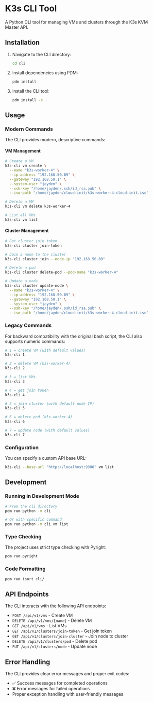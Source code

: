 # K3s CLI Tool

A Python CLI tool for managing VMs and clusters through the K3s KVM Master API.

## Installation

1. Navigate to the CLI directory:
   ```bash
   cd cli
   ```

2. Install dependencies using PDM:
   ```bash
   pdm install
   ```

3. Install the CLI tool:
   ```bash
   pdm install -e .
   ```

## Usage

### Modern Commands

The CLI provides modern, descriptive commands:

#### VM Management

```bash
# Create a VM
k3s-cli vm create \
  --name "k3s-worker-4" \
  --ip-address "192.168.50.89" \
  --gateway "192.168.50.1" \
  --system-user "jayden" \
  --ssh-key "/home/jayden/.ssh/id_rsa.pub" \
  --iso-path "/home/jayden/cloud-init/k3s-worker-4-cloud-init.iso"

# Delete a VM
k3s-cli vm delete k3s-worker-4

# List all VMs
k3s-cli vm list
```

#### Cluster Management

```bash
# Get cluster join token
k3s-cli cluster join-token

# Join a node to the cluster
k3s-cli cluster join --node-ip "192.168.50.89"

# Delete a pod
k3s-cli cluster delete-pod --pod-name "k3s-worker-4"

# Update a node
k3s-cli cluster update-node \
  --name "k3s-worker-4" \
  --ip-address "192.168.50.89" \
  --gateway "192.168.50.1" \
  --system-user "jayden" \
  --ssh-key "/home/jayden/.ssh/id_rsa.pub" \
  --iso-path "/home/jayden/cloud-init/k3s-worker-4-cloud-init.iso"
```

### Legacy Commands

For backward compatibility with the original bash script, the CLI also supports numeric commands:

```bash
# 1 = create VM (with default values)
k3s-cli 1

# 2 = delete VM (k3s-worker-4)
k3s-cli 2

# 3 = list VMs
k3s-cli 3

# 4 = get join token
k3s-cli 4

# 5 = join cluster (with default node IP)
k3s-cli 5

# 6 = delete pod (k3s-worker-4)
k3s-cli 6

# 7 = update node (with default values)
k3s-cli 7
```

### Configuration

You can specify a custom API base URL:

```bash
k3s-cli --base-url "http://localhost:9000" vm list
```

## Development

### Running in Development Mode

```bash
# From the cli directory
pdm run python -m cli

# Or with specific command
pdm run python -m cli vm list
```

### Type Checking

The project uses strict type checking with Pyright:

```bash
pdm run pyright
```

### Code Formatting

```bash
pdm run isort cli/
```

## API Endpoints

The CLI interacts with the following API endpoints:

- `POST /api/v1/vms` - Create VM
- `DELETE /api/v1/vms/{name}` - Delete VM
- `GET /api/v1/vms` - List VMs
- `GET /api/v1/clusters/join-token` - Get join token
- `GET /api/v1/clusters/join-cluster` - Join node to cluster
- `DELETE /api/v1/clusters/pod` - Delete pod
- `PUT /api/v1/clusters/node` - Update node

## Error Handling

The CLI provides clear error messages and proper exit codes:

- ✅ Success messages for completed operations
- ❌ Error messages for failed operations
- Proper exception handling with user-friendly messages 